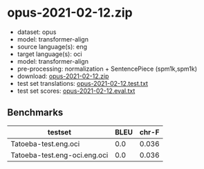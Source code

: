 # opus-2021-02-12.zip

* dataset: opus
* model: transformer-align
* source language(s): eng
* target language(s): oci
* model: transformer-align
* pre-processing: normalization + SentencePiece (spm1k,spm1k)
* download: [opus-2021-02-12.zip](https://object.pouta.csc.fi/Tatoeba-MT-models/eng-oci/opus-2021-02-12.zip)
* test set translations: [opus-2021-02-12.test.txt](https://object.pouta.csc.fi/Tatoeba-MT-models/eng-oci/opus-2021-02-12.test.txt)
* test set scores: [opus-2021-02-12.eval.txt](https://object.pouta.csc.fi/Tatoeba-MT-models/eng-oci/opus-2021-02-12.eval.txt)

## Benchmarks

| testset               | BLEU  | chr-F |
|-----------------------|-------|-------|
| Tatoeba-test.eng.oci 	| 0.0 	| 0.036 |
| Tatoeba-test.eng-oci.eng.oci 	| 0.0 	| 0.036 |

